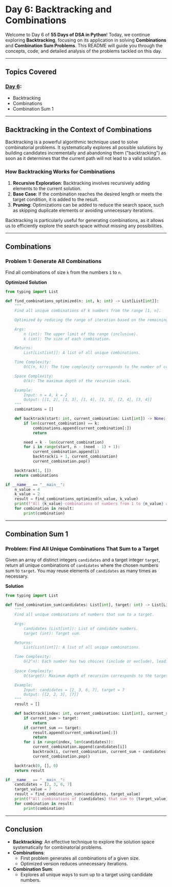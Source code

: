 # Day 6: Backtracking and Combinations

Welcome to Day 6 of **55 Days of DSA in Python**! Today, we continue exploring **Backtracking**, focusing on its application in solving **Combinations** and **Combination Sum Problems**. This README will guide you through the concepts, code, and detailed analysis of the problems tackled on this day.

---

## **Topics Covered**
### **[Day 6](./Day%206):**
- Backtracking  
- Combinations  
- Combination Sum 1  

---

## **Backtracking in the Context of Combinations**

Backtracking is a powerful algorithmic technique used to solve combinatorial problems. It systematically explores all possible solutions by building candidates incrementally and abandoning them ("backtracking") as soon as it determines that the current path will not lead to a valid solution.

### **How Backtracking Works for Combinations**
1. **Recursive Exploration**: Backtracking involves recursively adding elements to the current solution.
2. **Base Case**: If the combination reaches the desired length or meets the target condition, it is added to the result.
3. **Pruning**: Optimizations can be added to reduce the search space, such as skipping duplicate elements or avoiding unnecessary iterations.

Backtracking is particularly useful for generating combinations, as it allows us to efficiently explore the search space without missing any possibilities.

---

## **Combinations**

### **Problem 1: Generate All Combinations**
Find all combinations of size `k` from the numbers `1` to `n`.

**Optimized Solution**
```python
from typing import List

def find_combinations_optimized(n: int, k: int) -> List[List[int]]:
    """
    Find all unique combinations of k numbers from the range [1, n].

    Optimized by reducing the range of iteration based on the remaining elements needed.

    Args:
        n (int): The upper limit of the range (inclusive).
        k (int): The size of each combination.

    Returns:
        List[List[int]]: A list of all unique combinations.

    Time Complexity:
        O(C(n, k)): The time complexity corresponds to the number of combinations, which is n! / (k! * (n-k)!)

    Space Complexity:
        O(k): The maximum depth of the recursion stack.

    Example:
        Input: n = 4, k = 2
        Output: [[1, 2], [1, 3], [1, 4], [2, 3], [2, 4], [3, 4]]
    """
    combinations = []

    def backtrack(start: int, current_combination: List[int]) -> None:
        if len(current_combination) == k:
            combinations.append(current_combination[:])
            return

        need = k - len(current_combination)
        for i in range(start, n - (need - 1) + 1):
            current_combination.append(i)
            backtrack(i + 1, current_combination)
            current_combination.pop()

    backtrack(1, [])
    return combinations

if __name__ == "__main__":
    n_value = 4
    k_value = 2
    result = find_combinations_optimized(n_value, k_value)
    print(f"All {k_value}-combinations of numbers from 1 to {n_value} are:")
    for combination in result:
        print(combination)
```

---

## **Combination Sum 1**

### **Problem: Find All Unique Combinations That Sum to a Target**
Given an array of distinct integers `candidates` and a target integer `target`, return all unique combinations of `candidates` where the chosen numbers sum to `target`. You may reuse elements of `candidates` as many times as necessary.

**Solution**
```python
from typing import List

def find_combination_sum(candidates: List[int], target: int) -> List[List[int]]:
    """
    Find all unique combinations of numbers that sum to a target.

    Args:
        candidates (List[int]): List of candidate numbers.
        target (int): Target sum.

    Returns:
        List[List[int]]: A list of all unique combinations.

    Time Complexity:
        O(2^n): Each number has two choices (include or exclude), leading to an exponential time complexity.
    
    Space Complexity:
        O(target): Maximum depth of recursion corresponds to the target sum.

    Example:
        Input: candidates = [2, 3, 6, 7], target = 7
        Output: [[2, 2, 3], [7]]
    """
    result = []

    def backtrack(index: int, current_combination: List[int], current_sum: int) -> None:
        if current_sum > target:
            return
        if current_sum == target:
            result.append(current_combination[:])
            return
        for i in range(index, len(candidates)):
            current_combination.append(candidates[i])
            backtrack(i, current_combination, current_sum + candidates[i])
            current_combination.pop()

    backtrack(0, [], 0)
    return result

if __name__ == "__main__":
    candidates = [2, 3, 6, 7]
    target_value = 7
    result = find_combination_sum(candidates, target_value)
    print(f"All combinations of {candidates} that sum to {target_value} are:")
    for combination in result:
        print(combination)
```

---

## **Conclusion**
- **Backtracking**: An effective technique to explore the solution space systematically for combinatorial problems.
- **Combinations**:
  - First problem generates all combinations of a given size.
  - Optimized version reduces unnecessary iterations.
- **Combination Sum**:
  - Explores all unique ways to sum up to a target using candidate numbers.
